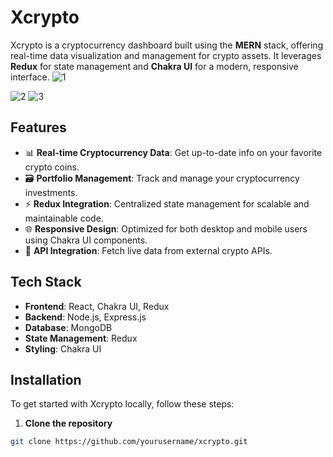 # Xcrypto

Xcrypto is a cryptocurrency dashboard built using the **MERN** stack, offering real-time data visualization and management for crypto assets. It leverages **Redux** for state management and **Chakra UI** for a modern, responsive interface.
![1](https://github.com/user-attachments/assets/78b5195d-4b86-4174-b5a2-021a6090b606)

![2](https://github.com/user-attachments/assets/308c8501-a2cd-41b1-a625-a6476756608d)
![3](https://github.com/user-attachments/assets/60fecb68-e56a-4cf7-a193-a23302089d0f)


## Features

- 📊 **Real-time Cryptocurrency Data**: Get up-to-date info on your favorite crypto coins.
- 🗃️ **Portfolio Management**: Track and manage your cryptocurrency investments.
- ⚡ **Redux Integration**: Centralized state management for scalable and maintainable code.
- 🌐 **Responsive Design**: Optimized for both desktop and mobile users using Chakra UI components.
- 🚀 **API Integration**: Fetch live data from external crypto APIs.
  
## Tech Stack

- **Frontend**: React, Chakra UI, Redux
- **Backend**: Node.js, Express.js
- **Database**: MongoDB
- **State Management**: Redux
- **Styling**: Chakra UI

## Installation

To get started with Xcrypto locally, follow these steps:

1. **Clone the repository**

```bash
git clone https://github.com/yourusername/xcrypto.git
